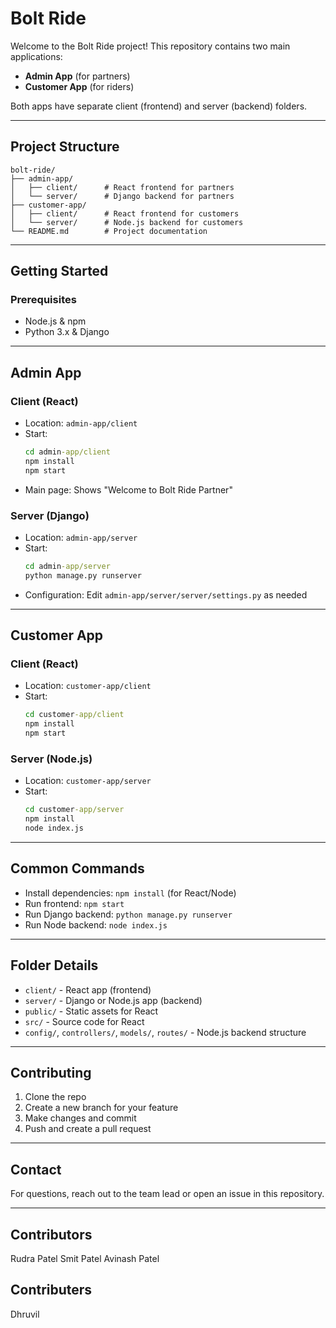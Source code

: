 
# Bolt Ride

Welcome to the Bolt Ride project! This repository contains two main applications:
- **Admin App** (for partners)
- **Customer App** (for riders)

Both apps have separate client (frontend) and server (backend) folders.

---

## Project Structure

```
bolt-ride/
├── admin-app/
│   ├── client/      # React frontend for partners
│   └── server/      # Django backend for partners
├── customer-app/
│   ├── client/      # React frontend for customers
│   └── server/      # Node.js backend for customers
└── README.md        # Project documentation
```

---

## Getting Started

### Prerequisites
- Node.js & npm
- Python 3.x & Django

---

## Admin App

### Client (React)
- Location: `admin-app/client`
- Start: 
	```cmd
	cd admin-app/client
	npm install
	npm start
	```
- Main page: Shows "Welcome to Bolt Ride Partner"

### Server (Django)
- Location: `admin-app/server`
- Start:
	```cmd
	cd admin-app/server
	python manage.py runserver
	```
- Configuration: Edit `admin-app/server/server/settings.py` as needed

---

## Customer App

### Client (React)
- Location: `customer-app/client`
- Start:
	```cmd
	cd customer-app/client
	npm install
	npm start
	```

### Server (Node.js)
- Location: `customer-app/server`
- Start:
	```cmd
	cd customer-app/server
	npm install
	node index.js
	```

---

## Common Commands
- Install dependencies: `npm install` (for React/Node)
- Run frontend: `npm start`
- Run Django backend: `python manage.py runserver`
- Run Node backend: `node index.js`

---

## Folder Details
- `client/` - React app (frontend)
- `server/` - Django or Node.js app (backend)
- `public/` - Static assets for React
- `src/` - Source code for React
- `config/`, `controllers/`, `models/`, `routes/` - Node.js backend structure

---

## Contributing
1. Clone the repo
2. Create a new branch for your feature
3. Make changes and commit
4. Push and create a pull request

---

## Contact
For questions, reach out to the team lead or open an issue in this repository.

---
## Contributors
Rudra Patel
Smit Patel
Avinash Patel

## Contributers
Dhruvil